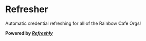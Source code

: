 # Refresher

Automatic credential refreshing for all of the Rainbow Cafe Orgs!

**Powered by _[Refreshly](https://github.com/rain-cafe/refreshly)_**
